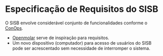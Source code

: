 
# Especificação de Requisitos do SISB
O SISB envolve considerável conjunto de funcionalidades conforme o [ConOps](https://github.com/kyriosdata/sisb/blob/master/ConOps.md).
- [Openmolar](http://openmolar.com/) serve de inspiração para requisitos. 
- Um novo dispositivo (computador) para acesso de usuários do SISB pode ser acrescentado sem necessidade de interromper o sistema.  
